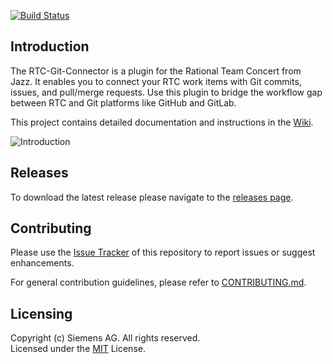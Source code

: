 [![Build Status](https://travis-ci.org/jazz-community/rtc-git-connector.svg?branch=master)](https://travis-ci.org/jazz-community/rtc-git-connector)

## Introduction
The RTC-Git-Connector is a plugin for the Rational Team Concert from Jazz. It enables you to connect your RTC work items with Git commits, issues, and pull/merge requests. Use this plugin to bridge the workflow gap between RTC and Git platforms like GitHub and GitLab.

This project contains detailed documentation and instructions in the [Wiki](https://github.com/jazz-community/rtc-git-connector/wiki).

![Introduction](https://github.com/jazz-community/rtc-git-connector/blob/master/documentation/wiki/introduction.png)

## Releases
To download the latest release please navigate to the [releases page](https://github.com/jazz-community/rtc-git-connector/releases).

## Contributing
Please use the [Issue Tracker](https://github.com/jazz-community/rtc-git-connector/issues) of this repository to report issues or suggest enhancements.

For general contribution guidelines, please refer to [CONTRIBUTING.md](https://github.com/jazz-community/welcome/blob/master/CONTRIBUTING.md).

## Licensing
Copyright (c) Siemens AG. All rights reserved.<br>
Licensed under the [MIT](https://github.com/jazz-community/rtc-git-connector/blob/master/LICENSE) License.
